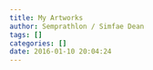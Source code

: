 ```yaml
---
title: My Artworks
author: Semprathlon / Simfae Dean
tags: []
categories: []
date: 2016-01-10 20:04:24
---
```

